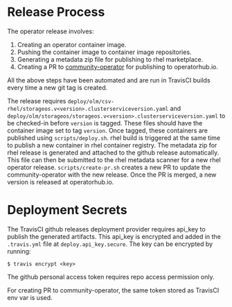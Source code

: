 # Release Process

The operator release involves:
1. Creating an operator container image.
2. Pushing the container image to container image repositories.
3. Generating a metadata zip file for publishing to rhel marketplace.
4. Creating a PR to [community-operator](https://github.com/operator-framework/community-operators/)
    for publishing to operatorhub.io.

All the above steps have been automated and are run in TravisCI builds every
time a new git tag is created.

The release requires
`deploy/olm/csv-rhel/storageos.v<version>.clusterserviceversion.yaml` and
`deploy/olm/storageos/storageos.v<version>.clusterserviceversion.yaml` to be
checked-in before `version` is tagged. These files should have the container
image set to tag `version`. Once tagged, these containers are published using
`scripts/deploy.sh`. rhel build is triggered at the same time to publish a new
container in rhel container registry. The metadata zip for rhel release is
generated and attached to the github release automatically. This file can then
be submitted to the rhel metadata scanner for a new rhel operator release.
`scripts/create-pr.sh` creates a new PR to update the community-operator with
the new release. Once the PR is merged, a new version is released at
operatorhub.io.


# Deployment Secrets

The TravisCI github releases deployment provider requires api_key to publish the
generated artifacts. This api_key is encrypted and added in the `.travis.yml`
file at `deploy.api_key.secure`. The key can be encrypted by running:
```
$ travis encrypt <key>
```
The github personal access token requires repo access permission only.

For creating PR to community-operator, the same token stored as TravisCI env var
is used.
